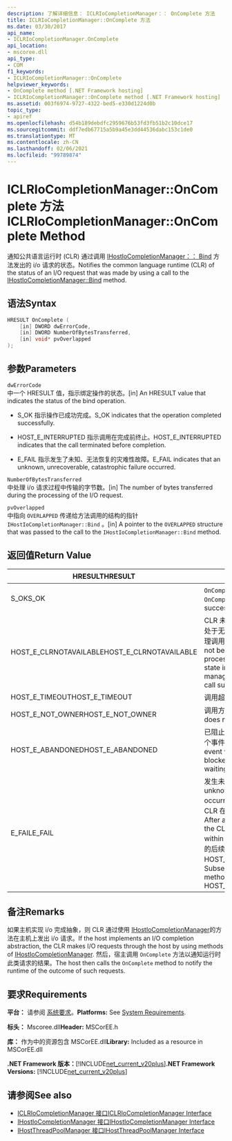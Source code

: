 ```yaml
---
description: 了解详细信息： ICLRIoCompletionManager：： OnComplete 方法
title: ICLRIoCompletionManager::OnComplete 方法
ms.date: 03/30/2017
api_name:
- ICLRIoCompletionManager.OnComplete
api_location:
- mscoree.dll
api_type:
- COM
f1_keywords:
- ICLRIoCompletionManager::OnComplete
helpviewer_keywords:
- OnComplete method [.NET Framework hosting]
- ICLRIoCompletionManager::OnComplete method [.NET Framework hosting]
ms.assetid: 003f6974-9727-4322-bed5-e330d1224d0b
topic_type:
- apiref
ms.openlocfilehash: d54b189debdfc2959676b53fd3fb51b2c10dce17
ms.sourcegitcommit: ddf7edb67715a5b9a45e3dd44536dabc153c1de0
ms.translationtype: MT
ms.contentlocale: zh-CN
ms.lasthandoff: 02/06/2021
ms.locfileid: "99789874"
---
```

# <a name="iclriocompletionmanageroncomplete-method"></a><span data-ttu-id="a9917-103">ICLRIoCompletionManager::OnComplete 方法</span><span class="sxs-lookup"><span data-stu-id="a9917-103">ICLRIoCompletionManager::OnComplete Method</span></span>

<span data-ttu-id="a9917-104">通知公共语言运行时 (CLR) 通过调用 [IHostIoCompletionManager：： Bind](ihostiocompletionmanager-bind-method.md) 方法发出的 i/o 请求的状态。</span><span class="sxs-lookup"><span data-stu-id="a9917-104">Notifies the common language runtime (CLR) of the status of an I/O request that was made by using a call to the [IHostIoCompletionManager::Bind](ihostiocompletionmanager-bind-method.md) method.</span></span>  
  
## <a name="syntax"></a><span data-ttu-id="a9917-105">语法</span><span class="sxs-lookup"><span data-stu-id="a9917-105">Syntax</span></span>  
  
```cpp  
HRESULT OnComplete (  
    [in] DWORD dwErrorCode,  
    [in] DWORD NumberOfBytesTransferred,  
    [in] void* pvOverlapped  
);  
```  
  
## <a name="parameters"></a><span data-ttu-id="a9917-106">参数</span><span class="sxs-lookup"><span data-stu-id="a9917-106">Parameters</span></span>  

 `dwErrorCode`  
 <span data-ttu-id="a9917-107">中一个 HRESULT 值，指示绑定操作的状态。</span><span class="sxs-lookup"><span data-stu-id="a9917-107">[in] An HRESULT value that indicates the status of the bind operation.</span></span>  
  
- <span data-ttu-id="a9917-108">S_OK 指示操作已成功完成。</span><span class="sxs-lookup"><span data-stu-id="a9917-108">S_OK indicates that the operation completed successfully.</span></span>  
  
- <span data-ttu-id="a9917-109">HOST_E_INTERRUPTED 指示调用在完成前终止。</span><span class="sxs-lookup"><span data-stu-id="a9917-109">HOST_E_INTERRUPTED indicates that the call terminated before completion.</span></span>  
  
- <span data-ttu-id="a9917-110">E_FAIL 指示发生了未知、无法恢复的灾难性故障。</span><span class="sxs-lookup"><span data-stu-id="a9917-110">E_FAIL indicates that an unknown, unrecoverable, catastrophic failure occurred.</span></span>  
  
 `NumberOfBytesTransferred`  
 <span data-ttu-id="a9917-111">中处理 i/o 请求过程中传输的字节数。</span><span class="sxs-lookup"><span data-stu-id="a9917-111">[in] The number of bytes transferred during the processing of the I/O request.</span></span>  
  
 `pvOverlapped`  
 <span data-ttu-id="a9917-112">中指向 `OVERLAPPED` 传递给方法调用的结构的指针 `IHostIoCompletionManager::Bind` 。</span><span class="sxs-lookup"><span data-stu-id="a9917-112">[in] A pointer to the `OVERLAPPED` structure that was passed to the call to the `IHostIoCompletionManager::Bind` method.</span></span>  
  
## <a name="return-value"></a><span data-ttu-id="a9917-113">返回值</span><span class="sxs-lookup"><span data-stu-id="a9917-113">Return Value</span></span>  
  
|<span data-ttu-id="a9917-114">HRESULT</span><span class="sxs-lookup"><span data-stu-id="a9917-114">HRESULT</span></span>|<span data-ttu-id="a9917-115">说明</span><span class="sxs-lookup"><span data-stu-id="a9917-115">Description</span></span>|  
|-------------|-----------------|  
|<span data-ttu-id="a9917-116">S_OK</span><span class="sxs-lookup"><span data-stu-id="a9917-116">S_OK</span></span>|<span data-ttu-id="a9917-117">`OnComplete` 已成功返回。</span><span class="sxs-lookup"><span data-stu-id="a9917-117">`OnComplete` returned successfully.</span></span>|  
|<span data-ttu-id="a9917-118">HOST_E_CLRNOTAVAILABLE</span><span class="sxs-lookup"><span data-stu-id="a9917-118">HOST_E_CLRNOTAVAILABLE</span></span>|<span data-ttu-id="a9917-119">CLR 未加载到进程中，或 CLR 处于无法运行托管代码或成功处理调用的状态。</span><span class="sxs-lookup"><span data-stu-id="a9917-119">The CLR has not been loaded into a process, or the CLR is in a state in which it cannot run managed code or process the call successfully.</span></span>|  
|<span data-ttu-id="a9917-120">HOST_E_TIMEOUT</span><span class="sxs-lookup"><span data-stu-id="a9917-120">HOST_E_TIMEOUT</span></span>|<span data-ttu-id="a9917-121">调用超时。</span><span class="sxs-lookup"><span data-stu-id="a9917-121">The call timed out.</span></span>|  
|<span data-ttu-id="a9917-122">HOST_E_NOT_OWNER</span><span class="sxs-lookup"><span data-stu-id="a9917-122">HOST_E_NOT_OWNER</span></span>|<span data-ttu-id="a9917-123">调用方不拥有该锁。</span><span class="sxs-lookup"><span data-stu-id="a9917-123">The caller does not own the lock.</span></span>|  
|<span data-ttu-id="a9917-124">HOST_E_ABANDONED</span><span class="sxs-lookup"><span data-stu-id="a9917-124">HOST_E_ABANDONED</span></span>|<span data-ttu-id="a9917-125">已阻止的线程或纤程正在等待某个事件时，该事件被取消。</span><span class="sxs-lookup"><span data-stu-id="a9917-125">An event was canceled while a blocked thread or fiber was waiting on it.</span></span>|  
|<span data-ttu-id="a9917-126">E_FAIL</span><span class="sxs-lookup"><span data-stu-id="a9917-126">E_FAIL</span></span>|<span data-ttu-id="a9917-127">发生未知的灾难性故障。</span><span class="sxs-lookup"><span data-stu-id="a9917-127">An unknown catastrophic failure occurred.</span></span> <span data-ttu-id="a9917-128">方法返回 E_FAIL 后，CLR 在该进程内将不再可用。</span><span class="sxs-lookup"><span data-stu-id="a9917-128">After a method returns E_FAIL, the CLR is no longer usable within the process.</span></span> <span data-ttu-id="a9917-129">对宿主方法的后续调用会返回 HOST_E_CLRNOTAVAILABLE。</span><span class="sxs-lookup"><span data-stu-id="a9917-129">Subsequent calls to hosting methods return HOST_E_CLRNOTAVAILABLE.</span></span>|  
  
## <a name="remarks"></a><span data-ttu-id="a9917-130">备注</span><span class="sxs-lookup"><span data-stu-id="a9917-130">Remarks</span></span>  

 <span data-ttu-id="a9917-131">如果主机实现 i/o 完成抽象，则 CLR 通过使用 [IHostIoCompletionManager](ihostiocompletionmanager-interface.md)的方法在主机上发出 i/o 请求。</span><span class="sxs-lookup"><span data-stu-id="a9917-131">If the host implements an I/O completion abstraction, the CLR makes I/O requests through the host by using methods of [IHostIoCompletionManager](ihostiocompletionmanager-interface.md).</span></span> <span data-ttu-id="a9917-132">然后，宿主调用 `OnComplete` 方法以通知运行时此类请求的结果。</span><span class="sxs-lookup"><span data-stu-id="a9917-132">The host then calls the `OnComplete` method to notify the runtime of the outcome of such requests.</span></span>  
  
## <a name="requirements"></a><span data-ttu-id="a9917-133">要求</span><span class="sxs-lookup"><span data-stu-id="a9917-133">Requirements</span></span>  

 <span data-ttu-id="a9917-134">**平台：** 请参阅 [系统要求](../../get-started/system-requirements.md)。</span><span class="sxs-lookup"><span data-stu-id="a9917-134">**Platforms:** See [System Requirements](../../get-started/system-requirements.md).</span></span>  
  
 <span data-ttu-id="a9917-135">**标头：** Mscoree.dll</span><span class="sxs-lookup"><span data-stu-id="a9917-135">**Header:** MSCorEE.h</span></span>  
  
 <span data-ttu-id="a9917-136">**库：** 作为中的资源包含 MSCorEE.dll</span><span class="sxs-lookup"><span data-stu-id="a9917-136">**Library:** Included as a resource in MSCorEE.dll</span></span>  
  
 <span data-ttu-id="a9917-137">**.NET Framework 版本：**[!INCLUDE[net_current_v20plus](../../../../includes/net-current-v20plus-md.md)]</span><span class="sxs-lookup"><span data-stu-id="a9917-137">**.NET Framework Versions:** [!INCLUDE[net_current_v20plus](../../../../includes/net-current-v20plus-md.md)]</span></span>  
  
## <a name="see-also"></a><span data-ttu-id="a9917-138">请参阅</span><span class="sxs-lookup"><span data-stu-id="a9917-138">See also</span></span>

- [<span data-ttu-id="a9917-139">ICLRIoCompletionManager 接口</span><span class="sxs-lookup"><span data-stu-id="a9917-139">ICLRIoCompletionManager Interface</span></span>](iclriocompletionmanager-interface.md)
- [<span data-ttu-id="a9917-140">IHostIoCompletionManager 接口</span><span class="sxs-lookup"><span data-stu-id="a9917-140">IHostIoCompletionManager Interface</span></span>](ihostiocompletionmanager-interface.md)
- [<span data-ttu-id="a9917-141">IHostThreadPoolManager 接口</span><span class="sxs-lookup"><span data-stu-id="a9917-141">IHostThreadPoolManager Interface</span></span>](ihostthreadpoolmanager-interface.md)
